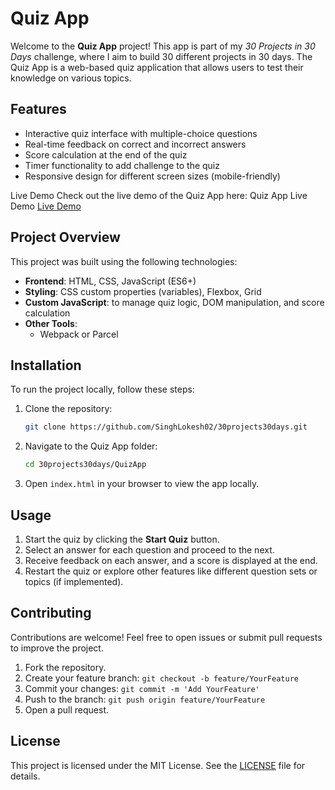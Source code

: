 # Quiz App

Welcome to the **Quiz App** project! This app is part of my *30 Projects in 30 Days* challenge, where I aim to build 30 different projects in 30 days. The Quiz App is a web-based quiz application that allows users to test their knowledge on various topics.

## Features

- Interactive quiz interface with multiple-choice questions
- Real-time feedback on correct and incorrect answers
- Score calculation at the end of the quiz
- Timer functionality to add challenge to the quiz
- Responsive design for different screen sizes (mobile-friendly)

Live Demo
Check out the live demo of the Quiz App here: Quiz App Live Demo [Live Demo](https://quizapp-tau-ebon.vercel.app/)

## Project Overview

This project was built using the following technologies:

- **Frontend**: HTML, CSS, JavaScript (ES6+)
- **Styling**: CSS custom properties (variables), Flexbox, Grid
- **Custom JavaScript**: to manage quiz logic, DOM manipulation, and score calculation
- **Other Tools**: 
  - Webpack or Parcel  

## Installation

To run the project locally, follow these steps:

1. Clone the repository:
    ```bash
    git clone https://github.com/SinghLokesh02/30projects30days.git
    ```

2. Navigate to the Quiz App folder:
    ```bash
    cd 30projects30days/QuizApp
    ```

3. Open `index.html` in your browser to view the app locally.



## Usage

1. Start the quiz by clicking the **Start Quiz** button.
2. Select an answer for each question and proceed to the next.
3. Receive feedback on each answer, and a score is displayed at the end.
4. Restart the quiz or explore other features like different question sets or topics (if implemented).
 
 

 
## Contributing

Contributions are welcome! Feel free to open issues or submit pull requests to improve the project.

1. Fork the repository.
2. Create your feature branch: `git checkout -b feature/YourFeature`
3. Commit your changes: `git commit -m 'Add YourFeature'`
4. Push to the branch: `git push origin feature/YourFeature`
5. Open a pull request.

## License

This project is licensed under the MIT License. See the [LICENSE](../LICENSE) file for details.

 
